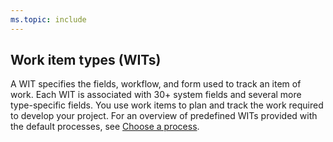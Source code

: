 ```yaml
---
ms.topic: include
---
```



## Work item types (WITs) 

A WIT specifies the fields, workflow, and form used to track an item of work. Each WIT is associated with 30+ system fields and several more type-specific fields. You use work items to plan and track the work required to develop your project. For an overview of predefined WITs provided with the default processes, see [Choose a process](/azure/devops/boards/work-items/guidance/choose-process).